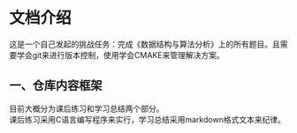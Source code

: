 # 文档介绍
这是一个自己发起的挑战任务：完成《数据结构与算法分析》上的所有题目。且需要学会git来进行版本控制，使用学会CMAKE来管理解决方案。   

## 一、仓库内容框架
目前大概分为课后练习和学习总结两个部分。  
课后练习采用C语言编写程序来实行，学习总结采用markdown格式文本来纪律。
